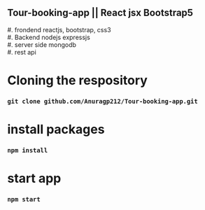  ## Tour-booking-app || React jsx Bootstrap5
#. frondend reactjs, bootstrap, css3 </br>
#. Backend nodejs expressjs </br>
#. server side mongodb</br>
#. rest api </br>
# Cloning the respository
 ### `git clone github.com/Anuragp212/Tour-booking-app.git` 

# install packages  
### `npm install`  

# start app
### `npm start` 
 
 
